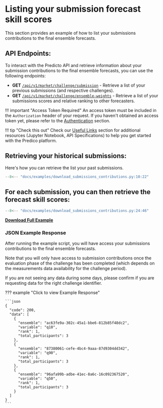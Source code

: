 # Listing your submission forecast skill scores

This section provides an example of how to list your submissions contributions to the final ensemble forecasts.

## API Endpoints:

To interact with the Predicto API and retrieve information about 
your submission contributions to the final ensemble forecasts,
you can use the following endpoints:

- **GET** [`/api/v1/market/challenge/submission`](https://predico-elia.inesctec.pt/redoc/#tag/market/operation/get_market_session_submission) - Retrieve a list of your previous submissions (and respective challenges).
- **GET** [`/api/v1/market/challenge/ensemble-weights`](https://predico-elia.inesctec.pt/redoc/#tag/market/operation/get_market_session_ensemble_weights) - Retrieve a list of your submissions scores and relative ranking to other forecasters.


!!! important "Access Token Required"
    An access token must be included in the `Authorization` header of your request. If you haven't obtained an access token yet, please refer to the [Authentication](authentication.md) section.


!!! tip "Check this out"
    Check our [Useful Links](useful_links.md) section for additional resources (Jupyter Notebook, API Specifications) to help you get started with the Predico platform.


## Retrieving your historical submissions:

Here's how you can retrieve the list your past submissions.

```python title="download_submissions_contributions.py"
--8<-- "docs/examples/download_submissions_contributions.py:10:22"
```

## For each submission, you can then retrieve the forecast skill scores:

```python title="download_submissions_contributions.py"
--8<-- "docs/examples/download_submissions_contributions.py:24:46"
```


<a href="../examples/download_submissions_contributions.py" download="download_submissions_contributions.py"><b>Download Full Example</b></a>


### JSON Example Response 

After running the example script, you will have access your submissions contributions to the final ensemble forecasts.

Note that you will only have access to submission contributions once the evaluation phase of the challenge has been completed (which depends on the measurements data availability for the challenge period).

If you are not seeing any data during some days, please confirm if you are requesting data for the right challenge identifier. 


??? example "Click to view Example Response"

    ```json
    {
      "code": 200,
      "data": [
        {
          "ensemble": "ac63fe9a-302c-45a1-bbe6-812b85f48dc2",
          "variable": "q10",
          "rank": 1,
          "total_participants": 3
        },
        {
          "ensemble": "87380061-cefe-4bc4-9aaa-87d9304dd342",
          "variable": "q90",
          "rank": 1,
          "total_participants": 3
        },
        {
          "ensemble": "96afa99b-adbe-41ec-8a6c-16c092367520",
          "variable": "q50",
          "rank": 1,
          "total_participants": 3
        }
      ]
    }
    ```